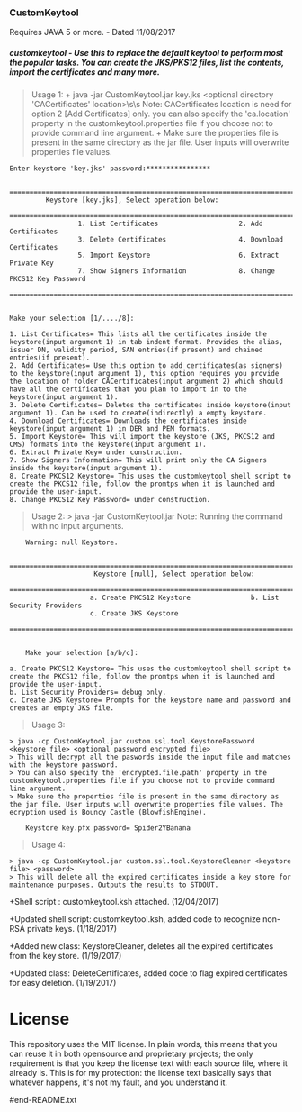### CustomKeytool

Requires JAVA 5 or more. - Dated 11/08/2017

##### customkeytool - Use this to replace the default keytool to perform most the popular tasks. You can create the JKS/PKS12 files, list the contents, import the certificates and many more.

> Usage 1:
	+ java -jar CustomKeytool.jar key.jks <optional directory 'CACertificates' location>\s\s
			Note: CACertificates location is need for option 2 [Add Certificates] only. you can also specify the 'ca.location' property in the customkeytool.properties file if you choose not to provide command line argument. 
	+ Make sure the properties file is present in the same directory as the jar file. User inputs will overwrite properties file values.


	Enter keystore 'key.jks' password:****************

            ==================================================================================
             Keystore [key.jks], Select operation below:
            ==================================================================================
                     1. List Certificates                    2. Add Certificates
                     3. Delete Certificates                  4. Download Certificates
                     5. Import Keystore                      6. Extract Private Key
                     7. Show Signers Information             8. Change PKCS12 Key Password
            ==================================================================================


    Make your selection [1/..../8]: 
	
	1. List Certificates= This lists all the certificates inside the keystore(input argument 1) in tab indent format. Provides the alias, issuer DN, validity period, SAN entries(if present) and chained entries(if present).
	2. Add Certificates= Use this option to add certificates(as signers) to the keystore(input argument 1), this option requires you provide the location of folder CACertificates(input argument 2) which should have all the certificates that you plan to import in to the keystore(input argument 1).
	3. Delete Certificates= Deletes the certificates inside keystore(input argument 1). Can be used to create(indirectly) a empty keystore.
	4. Download Certificates= Downloads the certificates inside keystore(input argument 1) in DER and PEM formats.
	5. Import Keystore= This will import the keystore (JKS, PKCS12 and CMS) formats into the keystore(input argument 1).
	6. Extract Private Key= under construction.
	7. Show Signers Information= This will print only the CA Signers inside the keystore(input argument 1).
	8. Create PKCS12 Keystore= This uses the customkeytool shell script to create the PKCS12 file, follow the promtps when it is launched and provide the user-input.
	8. Change PKCS12 Key Password= under construction.

> Usage 2:
	> java -jar CustomKeytool.jar
			Note: Running the command with no input arguments.

		Warning: null Keystore.

                ==================================================================================
                         Keystore [null], Select operation below:
                ==================================================================================
                        a. Create PKCS12 Keystore               b. List Security Providers
                        c. Create JKS Keystore
                ==================================================================================


        Make your selection [a/b/c]:
	
	a. Create PKCS12 Keystore= This uses the customkeytool shell script to create the PKCS12 file, follow the promtps when it is launched and provide the user-input.
	b. List Security Providers= debug only.
	c. Create JKS Keystore= Prompts for the keystore name and password and creates an empty JKS file.

> Usage 3:

	> java -cp CustomKeytool.jar custom.ssl.tool.KeystorePassword <keystore file> <optional password encrypted file>
	> This will decrypt all the paswords inside the input file and matches with the keystore password. 
	> You can also specify the 'encrypted.file.path' property in the customkeytool.properties file if you choose not to provide command line argument. 
	> Make sure the properties file is present in the same directory as the jar file. User inputs will overwrite properties file values. The ecryption used is Bouncy Castle (BlowfishEngine).
		
		Keystore key.pfx password= Spider2YBanana

> Usage 4:

	> java -cp CustomKeytool.jar custom.ssl.tool.KeystoreCleaner <keystore file> <password>
	> This will delete all the expired certificates inside a key store for maintenance purposes. Outputs the results to STDOUT.

+Shell script : customkeytool.ksh attached. (12/04/2017)

+Updated shell script: customkeytool.ksh, added code to recognize non-RSA private keys. (1/18/2017)

+Added new class: KeystoreCleaner, deletes all the expired certificates from the key store. (1/19/2017)

+Updated class: DeleteCertificates, added code to flag expired certificates for easy deletion. (1/19/2017)

# License

This repository uses the MIT license. In plain words, this means that you
can reuse it in both opensource and proprietary projects; the only
requirement is that you keep the license text with each source file,
where it already is. This is for my protection: the license text
basically says that whatever happens, it's not my fault, and you
understand it.

#end-README.txt
